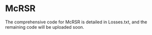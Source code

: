 # McRSR

The comprehensive code for McRSR is detailed in Losses.txt, and the remaining code will be uploaded soon.
